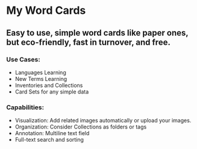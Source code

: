 # My Word Cards

## Easy to use, simple word cards like paper ones, but eco-friendly, fast in turnover, and free. 

### Use Cases:
- Languages Learning
- New Terms Learning
- Inventories and Collections
- Card Sets for any simple data

### Capabilities:
- Visualization: Add related images automatically or upload your images.
- Organization: Consider Collections as folders or tags
- Annotation: Multiline text field
- Full-text search and sorting

